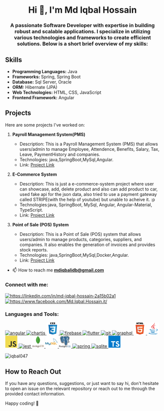 <h1 align="center">Hi 👋, I'm Md Iqbal Hossain</h1>
<h3 align="center">A passionate Software Developer with expertise in building robust and scalable applications. I specialize in utilizing various technologies and frameworks to create efficient solutions.
Below is a short brief overview of my skills: </h3>

## Skills
- **Programming Languages:** Java
- **Frameworks:** Spring, Spring Boot
- **Database:** Sql Server, Oracle
- **ORM:** Hibernate (JPA)
- **Web Technologies:** HTML, CSS, JavaScript
- **Frontend Framework:** Angular

## Projects
Here are some projects I've worked on:

1. **Payroll Management System(PMS)**
   - Description: This is a Payroll Management System (PMS) that allows users/admin to manage Employee, Attendence,  Benefits, Salary, Tax, Leave, PaymentHistory and companies.
   - Technologies: java,SpringBoot,MySql,Angular.
   - Link: [Project Link](https://github.com/iqbal047/Payroll_Management_System)

2. **E-Commerce System**
   - Description: This is just a e-commerce-system project where user can showcase, add, delete product and also can add product to car, used fake api for the json data, also tried to use a payment gateway called STRIPE(with the help of youtube) but unable to acheive it. :p
   - Technologies:java, SpringBoot, MySql, Angular, Angular-Material, TypeScript.
   - Link: [Project Link](https://github.com/iqbal047/e-commerce-system)
  
3. **Point of Sale (POS) System**
   - Description: This is a Point of Sale (POS) system that allows users/admin to manage products, categories, suppliers, and companies. It also enables the generation of invoices and provides stock reports.
   - Technologies: java,SpringBoot,MySql,Docker,Angular.
   - Link: [Project Link](https://github.com/iqbal047/Point_of_Sale)

- 📫 How to reach me **mdiqbalidb@gmail.com**

<h3 align="left">Connect with me:</h3>
<p align="left">
<a href="https://linkedin.com/in/md-iqbal-hossain-2a15b02a1" target="_blank"><img align="center" src="https://raw.githubusercontent.com/rahuldkjain/github-profile-readme-generator/master/src/images/icons/Social/linked-in-alt.svg" alt="https://linkedin.com/in/md-iqbal-hossain-2a15b02a1" height="30" width="40" /></a>
<a href="https://www.facebook.com/Md.Iqbal.Hossain.it/" target="_blank"><img align="center" src="https://raw.githubusercontent.com/rahuldkjain/github-profile-readme-generator/master/src/images/icons/Social/facebook.svg" alt="https://www.facebook.com/Md.Iqbal.Hossain.it/" height="30" width="40" /></a>
</p>

<h3 align="left">Languages and Tools:</h3>
<p align="left"> <a href="https://angular.io" target="_blank" rel="noreferrer"> <img src="https://angular.io/assets/images/logos/angular/angular.svg" alt="angular" width="40" height="40"/> </a> <a href="https://www.chartjs.org" target="_blank" rel="noreferrer"> <img src="https://www.chartjs.org/media/logo-title.svg" alt="chartjs" width="40" height="40"/> </a> <a href="https://www.w3schools.com/css/" target="_blank" rel="noreferrer"> <img src="https://raw.githubusercontent.com/devicons/devicon/master/icons/css3/css3-original-wordmark.svg" alt="css3" width="40" height="40"/> </a> <a href="https://firebase.google.com/" target="_blank" rel="noreferrer"> <img src="https://www.vectorlogo.zone/logos/firebase/firebase-icon.svg" alt="firebase" width="40" height="40"/> </a> <a href="https://flutter.dev" target="_blank" rel="noreferrer"> <img src="https://www.vectorlogo.zone/logos/flutterio/flutterio-icon.svg" alt="flutter" width="40" height="40"/> </a> <a href="https://git-scm.com/" target="_blank" rel="noreferrer"> <img src="https://www.vectorlogo.zone/logos/git-scm/git-scm-icon.svg" alt="git" width="40" height="40"/> </a> <a href="https://graphql.org" target="_blank" rel="noreferrer"> <img src="https://www.vectorlogo.zone/logos/graphql/graphql-icon.svg" alt="graphql" width="40" height="40"/> </a> <a href="https://www.w3.org/html/" target="_blank" rel="noreferrer"> <img src="https://raw.githubusercontent.com/devicons/devicon/master/icons/html5/html5-original-wordmark.svg" alt="html5" width="40" height="40"/> </a> <a href="https://www.java.com" target="_blank" rel="noreferrer"> <img src="https://raw.githubusercontent.com/devicons/devicon/master/icons/java/java-original.svg" alt="java" width="40" height="40"/> </a> <a href="https://developer.mozilla.org/en-US/docs/Web/JavaScript" target="_blank" rel="noreferrer"> <img src="https://raw.githubusercontent.com/devicons/devicon/master/icons/javascript/javascript-original.svg" alt="javascript" width="40" height="40"/> </a> <a href="https://jestjs.io" target="_blank" rel="noreferrer"> <img src="https://www.vectorlogo.zone/logos/jestjsio/jestjsio-icon.svg" alt="jest" width="40" height="40"/> </a> <a href="https://www.mongodb.com/" target="_blank" rel="noreferrer"> <img src="https://raw.githubusercontent.com/devicons/devicon/master/icons/mongodb/mongodb-original-wordmark.svg" alt="mongodb" width="40" height="40"/> </a> <a href="https://www.mysql.com/" target="_blank" rel="noreferrer"> <img src="https://raw.githubusercontent.com/devicons/devicon/master/icons/mysql/mysql-original-wordmark.svg" alt="mysql" width="40" height="40"/> </a> <a href="https://www.postgresql.org" target="_blank" rel="noreferrer"> <img src="https://raw.githubusercontent.com/devicons/devicon/master/icons/postgresql/postgresql-original-wordmark.svg" alt="postgresql" width="40" height="40"/> </a> <a href="https://spring.io/" target="_blank" rel="noreferrer"> <img src="https://www.vectorlogo.zone/logos/springio/springio-icon.svg" alt="spring" width="40" height="40"/> </a> <a href="https://www.sqlite.org/" target="_blank" rel="noreferrer"> <img src="https://www.vectorlogo.zone/logos/sqlite/sqlite-icon.svg" alt="sqlite" width="40" height="40"/> </a> <a href="https://www.typescriptlang.org/" target="_blank" rel="noreferrer"> <img src="https://raw.githubusercontent.com/devicons/devicon/master/icons/typescript/typescript-original.svg" alt="typescript" width="40" height="40"/> </a> </p>

<p><img align="center" src="https://github-readme-stats.vercel.app/api/top-langs?username=iqbal047&show_icons=true&locale=en&layout=compact" alt="iqbal047" /></p>

## How to Reach Out
If you have any questions, suggestions, or just want to say hi, don't hesitate to open an issue on the relevant repository or reach out to me through the provided contact information.

Happy coding! 🚀

